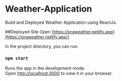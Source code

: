 # Weather-Application

Build and Deployed Weather Application using ReactJs.

##Deployed Site
Open [https://praweather.netlify.app](https://praweather.netlify.app/)

In the project directory, you can run:

### `npm start`

Runs the app in the development mode.\
Open [http://localhost:3000](http://localhost:3000) to view it in your browser.
